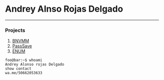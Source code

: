 # Andrey Alnso Rojas Delgado
---------------------------------


### Projects

1. [BNVMM](https://github.com/AndreyRojasD/BNVMM)
2. [ PassSave](https://github.com/AndreyRojasD/PassSave)
3. [ENUM](https://github.com/AndreyRojasD/Enum)

```console
foo@bar:~$ whoami
Andrey Alonso rojas Delgado
show contact
wa.me/50662053633
```
